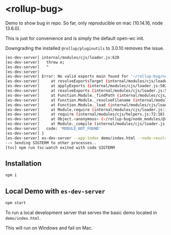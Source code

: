 # \<rollup-bug>

Demo to show bug in repo. So far, only reproducible on mac (10.14.16, node 13.6.0).

This is just for convenience and is simply the default open-wc init.

Downgrading the installed `@rollup/pluginutils` to 3.0.10 removes the issue.

```bash
[es-dev-server] internal/modules/cjs/loader.js:628
[es-dev-server]   throw e;
[es-dev-server]   ^
[es-dev-server] 
[es-dev-server] Error: No valid exports main found for '~/rollup-bug/node_modules/@rollup/pluginutils'
[es-dev-server]     at resolveExportsTarget (internal/modules/cjs/loader.js:625:9)
[es-dev-server]     at applyExports (internal/modules/cjs/loader.js:502:14)
[es-dev-server]     at resolveExports (internal/modules/cjs/loader.js:551:12)
[es-dev-server]     at Function.Module._findPath (internal/modules/cjs/loader.js:657:22)
[es-dev-server]     at Function.Module._resolveFilename (internal/modules/cjs/loader.js:960:27)
[es-dev-server]     at Function.Module._load (internal/modules/cjs/loader.js:855:27)
[es-dev-server]     at Module.require (internal/modules/cjs/loader.js:1033:19)
[es-dev-server]     at require (internal/modules/cjs/helpers.js:72:18)
[es-dev-server]     at Object.<anonymous> (~/rollup-bug/node_modules/@rollup/plugin-node-resolve/dist/index.js:11:19)
[es-dev-server]     at Module._compile (internal/modules/cjs/loader.js:1144:30) {
[es-dev-server]   code: 'MODULE_NOT_FOUND'
[es-dev-server] }
[es-dev-server] es-dev-server --app-index demo/index.html --node-resolve --open --watch exited with code 1
--> Sending SIGTERM to other processes..
[tsc] npm run tsc:watch exited with code SIGTERM

```

## Installation
```bash
npm i
```

## Local Demo with `es-dev-server`
```bash
npm start
```
To run a local development server that serves the basic demo located in `demo/index.html`.

This will run on Windows and fail on Mac.
